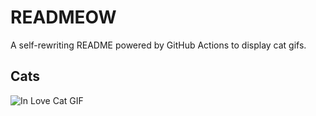 # READMEOW

A self-rewriting README powered by GitHub Actions to display cat gifs.

## Cats

![In Love Cat GIF](https://media0.giphy.com/media/v1.Y2lkPTlhY2QwMmRhcWprbWd5eTF0MWN4Zmh5YWEzaXh5ZXk4N2hxZXJ3NzNiazJmcGFwaiZlcD12MV9naWZzX3NlYXJjaCZjdD1n/MDJ9IbxxvDUQM/200.gif)
